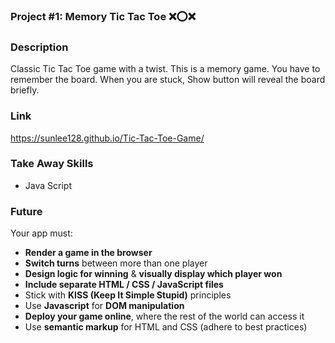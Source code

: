 ### Project #1: Memory Tic Tac Toe ❌⭕❌

### Description
Classic Tic Tac Toe game with a twist. This is a memory game. You have to remember the board. When you are stuck, Show button will reveal the board briefly. 

### Link
https://sunlee128.github.io/Tic-Tac-Toe-Game/

### Take Away Skills
* Java Script 

### Future 

Your app must:

* **Render a game in the browser**
* **Switch turns** between more than one player
* **Design logic for winning** & **visually display which player won**
* **Include separate HTML / CSS / JavaScript files**
* Stick with **KISS (Keep It Simple Stupid)** principles
* Use **Javascript** for **DOM manipulation**
* **Deploy your game online**, where the rest of the world can access it
* Use **semantic markup** for HTML and CSS (adhere to best practices)




